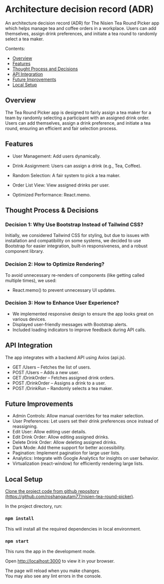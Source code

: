<!--
  browser: architecture-decision-record
  version: 1.0.0
  updated: 2025-02-05
  contact: Roshan Gautam
  options: commentable
  summary: Documentation for Nisien Tea Round Picker app
-->

# Architecture decision record (ADR)

An architecture decision record (ADR) for The Nisien Tea Round Picker app which helps manage tea and coffee orders in a workplace. Users can add themselves, assign drink preferences, and initiate a tea round to randomly select a tea maker.

Contents:

- [Overview](#overview)
- [Features](#features)
- [Thought Process and Decisions](#thought-process-decisions)
- [API Integration](#api-integration)
- [Future Improvements](#future-improvements)
- [Local Setup](#local-setup)


<div class="include" data-path="locales/en/overview">

## Overview

The Tea Round Picker app is designed to fairly assign a tea maker for a team by randomly selecting a participant with an assigned drink order. Users can add themselves, assign a drink preference, and initiate a tea round, ensuring an efficient and fair selection process.

</div>

<div class="include" data-path="locales/en/features">

## Features

  * User Management: Add users dynamically.

  * Drink Assignment: Users can assign a drink (e.g., Tea, Coffee).

  * Random Selection: A fair system to pick a tea maker.

  * Order List View: View assigned drinks per user.
  
  * Optimized Performance: React.memo.

</div>

<div class="include" data-path="locales/en/thought-process-decisions">

## Thought Process & Decisions

### Decision 1: Why Use Bootstrap Instead of Tailwind CSS?
Initially, we considered Tailwind CSS for styling, but due to issues with installation and compatibility on some systems, we decided to use Bootstrap for easier integration, built-in responsiveness, and a robust component library.

### Decision 2: How to Optimize Rendering?
To avoid unnecessary re-renders of components (like <UserList> getting called multiple times), we used:
  * React.memo() to prevent unnecessary UI updates.

### Decision 3: How to Enhance User Experience?
  * We implemented responsive design to ensure the app looks great on various devices.
  * Displayed user-friendly messages with Bootstrap alerts.
  * Included loading indicators to improve feedback during API calls.

</div>

<div class="include" data-path="locales/en/api-integration">

## API Integration

The app integrates with a backend API using Axios (api.js).
  * GET /Users – Fetches the list of users.
  * POST /Users – Adds a new user.
  * GET /DrinkOrder – Fetches assigned drink orders.
  * POST /DrinkOrder – Assigns a drink to a user.
  * POST /DrinkRun – Randomly selects a tea maker.

</div>

<div class="import" data-path="locales/en/future-improvements">

## Future Improvements

  * Admin Controls: Allow manual overrides for tea maker selection.
  * User Preferences: Let users set their drink preferences once instead of reassigning.
  * Edit User: Allow editing user details.
  * Edit Drink Order: Allow editing assigned drinks.
  * Delete Drink Order: Allow deleting assigned drinks.
  * Dark Mode: Add theme support for better accessibility.
  * Pagination: Implement pagination for large user lists.
  * Analytics: Integrate with Google Analytics for insights on user behavior.
  * Virtualization (react-window) for efficiently rendering large lists.

</div>

<div class="import" data-path="locales/en/local-setup">

## Local Setup

  [Clone the project code from github repository (https://github.com/roshangautam77/nisien-tea-round-picker)](https://github.com/roshangautam77/nisien-tea-round-picker). 
  
  In the project directory, run:

### `npm install`

This will install all the required dependencies in local environment.


### `npm start`
This runs the app in the development mode.

Open [http://localhost:3000](http://localhost:3000) to view it in your browser.

The page will reload when you make changes.\
You may also see any lint errors in the console.

</div>